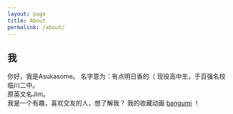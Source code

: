 ```yaml
---
layout: page
title: About
permalink: /about/
---
```


## 我
你好，我是Asukasome。
名字意为：有点明日香的（
现役高中生，于百强名校临川二中。  
原英文名Jim。  
我是一个有趣，喜欢交友的人，想了解我？
我的收藏动画
[bangumi](https://bgm.tv/user/some) ！



